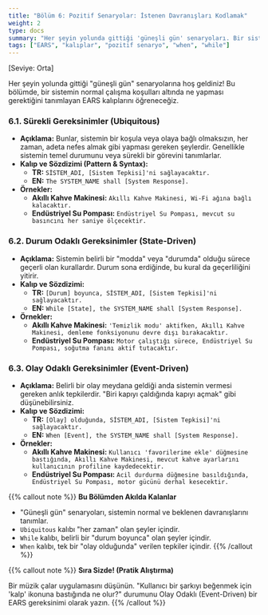 ```yaml
---
title: "Bölüm 6: Pozitif Senaryolar: İstenen Davranışları Kodlamak"
weight: 2
type: docs
summary: "Her şeyin yolunda gittiği 'güneşli gün' senaryoları. Bir sistemin normal çalışma koşulları altında ne yapması gerektiğini tanımlayan temel EARS kalıplarını öğrenin."
tags: ["EARS", "kalıplar", "pozitif senaryo", "when", "while"]
---
```


[Seviye: Orta]

Her şeyin yolunda gittiği "güneşli gün" senaryolarına hoş geldiniz! Bu bölümde, bir sistemin normal çalışma koşulları altında ne yapması gerektiğini tanımlayan EARS kalıplarını öğreneceğiz.

### 6.1. Sürekli Gereksinimler (Ubiquitous)

- **Açıklama:** Bunlar, sistemin bir koşula veya olaya bağlı olmaksızın, her zaman, adeta nefes almak gibi yapması gereken şeylerdir. Genellikle sistemin temel durumunu veya sürekli bir görevini tanımlarlar.
- **Kalıp ve Sözdizimi (Pattern & Syntax):**
  - **TR:** `SİSTEM_ADI, [Sistem Tepkisi]'ni sağlayacaktır.`
  - **EN:** `The SYSTEM_NAME shall [System Response].`
- **Örnekler:**
  - **Akıllı Kahve Makinesi:** `Akıllı Kahve Makinesi, Wi-Fi ağına bağlı kalacaktır.`
  - **Endüstriyel Su Pompası:** `Endüstriyel Su Pompası, mevcut su basıncını her saniye ölçecektir.`

### 6.2. Durum Odaklı Gereksinimler (State-Driven)

- **Açıklama:** Sistemin belirli bir "modda" veya "durumda" olduğu sürece geçerli olan kurallardır. Durum sona erdiğinde, bu kural da geçerliliğini yitirir.
- **Kalıp ve Sözdizimi:**
  - **TR:** `[Durum] boyunca, SİSTEM_ADI, [Sistem Tepkisi]'ni sağlayacaktır.`
  - **EN:** `While [State], the SYSTEM_NAME shall [System Response].`
- **Örnekler:**
  - **Akıllı Kahve Makinesi:** `'Temizlik modu' aktifken, Akıllı Kahve Makinesi, demleme fonksiyonunu devre dışı bırakacaktır.`
  - **Endüstriyel Su Pompası:** `Motor çalıştığı sürece, Endüstriyel Su Pompası, soğutma fanını aktif tutacaktır.`

### 6.3. Olay Odaklı Gereksinimler (Event-Driven)

- **Açıklama:** Belirli bir olay meydana geldiği anda sistemin vermesi gereken anlık tepkilerdir. "Biri kapıyı çaldığında kapıyı açmak" gibi düşünebilirsiniz.
- **Kalıp ve Sözdizimi:**
  - **TR:** `[Olay] olduğunda, SİSTEM_ADI, [Sistem Tepkisi]'ni sağlayacaktır.`
  - **EN:** `When [Event], the SYSTEM_NAME shall [System Response].`
- **Örnekler:**
  - **Akıllı Kahve Makinesi:** `Kullanıcı 'favorilerime ekle' düğmesine bastığında, Akıllı Kahve Makinesi, mevcut kahve ayarlarını kullanıcının profiline kaydedecektir.`
  - **Endüstriyel Su Pompası:** `Acil durdurma düğmesine basıldığında, Endüstriyel Su Pompası, motor gücünü derhal kesecektir.`

{{% callout note %}}
**Bu Bölümden Akılda Kalanlar**

- "Güneşli gün" senaryoları, sistemin normal ve beklenen davranışlarını tanımlar.
- `Ubiquitous` kalıbı "her zaman" olan şeyler içindir.
- `While` kalıbı, belirli bir "durum boyunca" olan şeyler içindir.
- `When` kalıbı, tek bir "olay olduğunda" verilen tepkiler içindir.
  {{% /callout %}}

{{% callout note %}}
**Sıra Sizde! (Pratik Alıştırma)**

Bir müzik çalar uygulamasını düşünün. "Kullanıcı bir şarkıyı beğenmek için 'kalp' ikonuna bastığında ne olur?" durumunu Olay Odaklı (Event-Driven) bir EARS gereksinimi olarak yazın.
{{% /callout %}}
